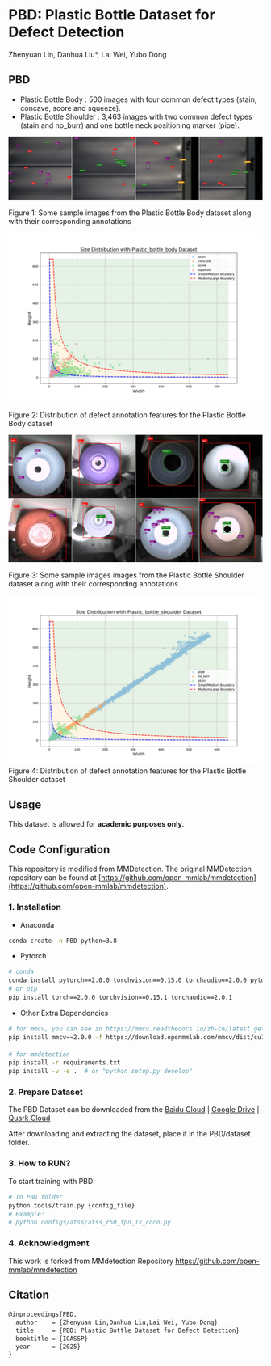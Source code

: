 # PBD: Plastic Bottle Dataset for Defect Detection

Zhenyuan Lin, Danhua Liu*, Lai Wei, Yubo Dong

## PBD
- Plastic Bottle Body : 500 images with four common defect types (stain, concave, score and squeeze).
- Plastic Bottle Shoulder : 3,463 images with two common defect types (stain and no_burr) and one bottle neck positioning marker (pipe).

<img src="resources/combined_image_body.png">

Figure 1: Some sample images from the Plastic
Bottle Body dataset along with their corresponding annotations

<img src="resources/size_distribution_body.png">

Figure 2: Distribution of defect annotation features for the Plastic Bottle Body dataset

<img src="resources/combined_image_shoulder.png">

Figure 3: Some sample images images from the Plastic Bottle
Shoulder dataset along with their corresponding annotations

<img src="resources/size_distribution_shoulder.png">
Figure 4: Distribution of defect annotation features for the Plastic Bottle Shoulder dataset

## Usage
This dataset is allowed for **academic purposes only**.

## Code Configuration
This repository is modified from MMDetection. The original MMDetection repository can be found at [https://github.com/open-mmlab/mmdetection](https://github.com/open-mmlab/mmdetection).

### 1. Installation

- Anaconda
```bash
conda create -n PBD python=3.8
```
- Pytorch
```bash
# conda
conda install pytorch==2.0.0 torchvision==0.15.0 torchaudio==2.0.0 pytorch-cuda=11.7 -c pytorch -c nvidia
# or pip
pip install torch==2.0.0 torchvision==0.15.1 torchaudio==2.0.1
```
- Other Extra Dependencies
```bash
# for mmcv, you can see in https://mmcv.readthedocs.io/zh-cn/latest get_started/installation.html 
pip install mmcv==2.0.0 -f https://download.openmmlab.com/mmcv/dist/cu117/torch2.0/index.html 

# for mmdetection
pip install -r requirements.txt
pip install -v -e .  # or "python setup.py develop"
```
### 2. Prepare Dataset
The PBD Dataset can be downloaded from the [Baidu Cloud](https://pan.baidu.com/s/1-xLSYv7BEUVjskto7yn0Dg?pwd=6666) | [Google Drive](https://drive.google.com/file/d/1tJjobvwOaQk8iHmFNYSYLYyO0G9is6ht/view?usp=sharing) | [Quark Cloud](https://pan.quark.cn/s/9d717abaf299)


After downloading and extracting the dataset, place it in the PBD/dataset folder.


### 3. How to RUN?
To start training with PBD:
```bash
# In PBD folder
python tools/train.py {config_file}
# Example:
# python configs/atss/atss_r50_fpn_1x_coco.py
```
### 4. Acknowledgment
This work is forked from MMdetection Repository https://github.com/open-mmlab/mmdetection

## Citation

```
@inproceedings{PBD,
  author    = {Zhenyuan Lin,Danhua Liu,Lai Wei, Yubo Dong}
  title     = {PBD: Plastic Bottle Dataset for Defect Detection}
  booktitle = {ICASSP}
  year      = {2025}
}
```